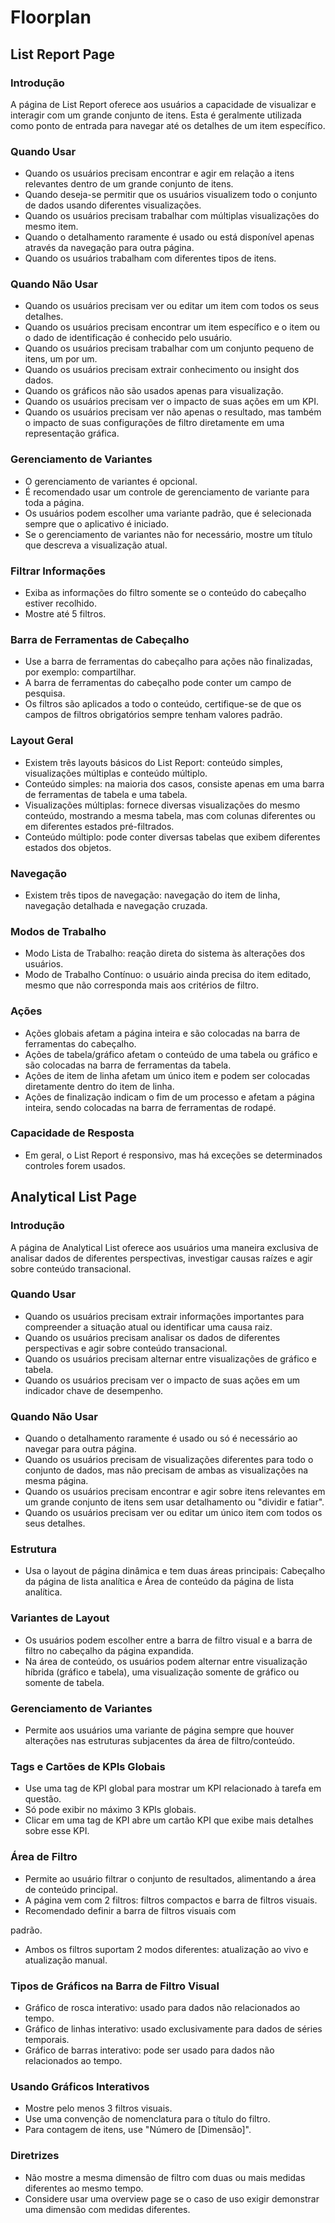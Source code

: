 # Floorplan

## List Report Page

### Introdução
A página de List Report oferece aos usuários a capacidade de visualizar e interagir com um grande conjunto de itens. Esta é geralmente utilizada como ponto de entrada para navegar até os detalhes de um item específico.

### Quando Usar
- Quando os usuários precisam encontrar e agir em relação a itens relevantes dentro de um grande conjunto de itens.
- Quando deseja-se permitir que os usuários visualizem todo o conjunto de dados usando diferentes visualizações.
- Quando os usuários precisam trabalhar com múltiplas visualizações do mesmo item.
- Quando o detalhamento raramente é usado ou está disponível apenas através da navegação para outra página.
- Quando os usuários trabalham com diferentes tipos de itens.

### Quando Não Usar
- Quando os usuários precisam ver ou editar um item com todos os seus detalhes.
- Quando os usuários precisam encontrar um item específico e o item ou o dado de identificação é conhecido pelo usuário.
- Quando os usuários precisam trabalhar com um conjunto pequeno de itens, um por um.
- Quando os usuários precisam extrair conhecimento ou insight dos dados.
- Quando os gráficos não são usados apenas para visualização.
- Quando os usuários precisam ver o impacto de suas ações em um KPI.
- Quando os usuários precisam ver não apenas o resultado, mas também o impacto de suas configurações de filtro diretamente em uma representação gráfica.

### Gerenciamento de Variantes
- O gerenciamento de variantes é opcional.
- É recomendado usar um controle de gerenciamento de variante para toda a página.
- Os usuários podem escolher uma variante padrão, que é selecionada sempre que o aplicativo é iniciado.
- Se o gerenciamento de variantes não for necessário, mostre um título que descreva a visualização atual.

### Filtrar Informações
- Exiba as informações do filtro somente se o conteúdo do cabeçalho estiver recolhido.
- Mostre até 5 filtros.

### Barra de Ferramentas de Cabeçalho
- Use a barra de ferramentas do cabeçalho para ações não finalizadas, por exemplo: compartilhar.
- A barra de ferramentas do cabeçalho pode conter um campo de pesquisa.
- Os filtros são aplicados a todo o conteúdo, certifique-se de que os campos de filtros obrigatórios sempre tenham valores padrão.

### Layout Geral
- Existem três layouts básicos do List Report: conteúdo simples, visualizações múltiplas e conteúdo múltiplo.
- Conteúdo simples: na maioria dos casos, consiste apenas em uma barra de ferramentas de tabela e uma tabela.
- Visualizações múltiplas: fornece diversas visualizações do mesmo conteúdo, mostrando a mesma tabela, mas com colunas diferentes ou em diferentes estados pré-filtrados.
- Conteúdo múltiplo: pode conter diversas tabelas que exibem diferentes estados dos objetos.

### Navegação
- Existem três tipos de navegação: navegação do item de linha, navegação detalhada e navegação cruzada.

### Modos de Trabalho
- Modo Lista de Trabalho: reação direta do sistema às alterações dos usuários.
- Modo de Trabalho Contínuo: o usuário ainda precisa do item editado, mesmo que não corresponda mais aos critérios de filtro.

### Ações
- Ações globais afetam a página inteira e são colocadas na barra de ferramentas do cabeçalho.
- Ações de tabela/gráfico afetam o conteúdo de uma tabela ou gráfico e são colocadas na barra de ferramentas da tabela.
- Ações de item de linha afetam um único item e podem ser colocadas diretamente dentro do item de linha.
- Ações de finalização indicam o fim de um processo e afetam a página inteira, sendo colocadas na barra de ferramentas de rodapé.

### Capacidade de Resposta
- Em geral, o List Report é responsivo, mas há exceções se determinados controles forem usados.

## Analytical List Page

### Introdução
A página de Analytical List oferece aos usuários uma maneira exclusiva de analisar dados de diferentes perspectivas, investigar causas raízes e agir sobre conteúdo transacional.

### Quando Usar
- Quando os usuários precisam extrair informações importantes para compreender a situação atual ou identificar uma causa raiz.
- Quando os usuários precisam analisar os dados de diferentes perspectivas e agir sobre conteúdo transacional.
- Quando os usuários precisam alternar entre visualizações de gráfico e tabela.
- Quando os usuários precisam ver o impacto de suas ações em um indicador chave de desempenho.

### Quando Não Usar
- Quando o detalhamento raramente é usado ou só é necessário ao navegar para outra página.
- Quando os usuários precisam de visualizações diferentes para todo o conjunto de dados, mas não precisam de ambas as visualizações na mesma página.
- Quando os usuários precisam encontrar e agir sobre itens relevantes em um grande conjunto de itens sem usar detalhamento ou "dividir e fatiar".
- Quando os usuários precisam ver ou editar um único item com todos os seus detalhes.

### Estrutura
- Usa o layout de página dinâmica e tem duas áreas principais: Cabeçalho da página de lista analítica e Área de conteúdo da página de lista analítica.

### Variantes de Layout
- Os usuários podem escolher entre a barra de filtro visual e a barra de filtro no cabeçalho da página expandida.
- Na área de conteúdo, os usuários podem alternar entre visualização híbrida (gráfico e tabela), uma visualização somente de gráfico ou somente de tabela.

### Gerenciamento de Variantes
- Permite aos usuários uma variante de página sempre que houver alterações nas estruturas subjacentes da área de filtro/conteúdo.

### Tags e Cartões de KPIs Globais
- Use uma tag de KPI global para mostrar um KPI relacionado à tarefa em questão.
- Só pode exibir no máximo 3 KPIs globais.
- Clicar em uma tag de KPI abre um cartão KPI que exibe mais detalhes sobre esse KPI.

### Área de Filtro
- Permite ao usuário filtrar o conjunto de resultados, alimentando a área de conteúdo principal.
- A página vem com 2 filtros: filtros compactos e barra de filtros visuais.
- Recomendado definir a barra de filtros visuais com

 padrão.
- Ambos os filtros suportam 2 modos diferentes: atualização ao vivo e atualização manual.

### Tipos de Gráficos na Barra de Filtro Visual
- Gráfico de rosca interativo: usado para dados não relacionados ao tempo.
- Gráfico de linhas interativo: usado exclusivamente para dados de séries temporais.
- Gráfico de barras interativo: pode ser usado para dados não relacionados ao tempo.

### Usando Gráficos Interativos
- Mostre pelo menos 3 filtros visuais.
- Use uma convenção de nomenclatura para o título do filtro.
- Para contagem de itens, use "Número de [Dimensão]".

### Diretrizes
- Não mostre a mesma dimensão de filtro com duas ou mais medidas diferentes ao mesmo tempo.
- Considere usar uma overview page se o caso de uso exigir demonstrar uma dimensão com medidas diferentes.

